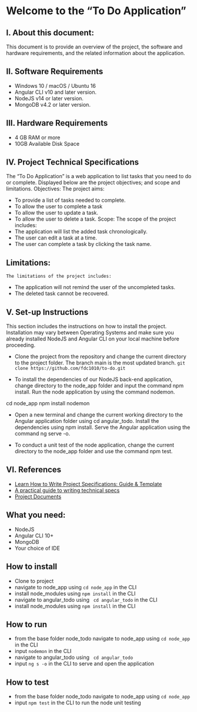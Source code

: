 # Welcome to the “To Do Application”

##   I. About this document:
This document is to provide an overview of the project, the software and hardware requirements, and the related information about the application.

##    II. Software Requirements
- Windows 10 / macOS / Ubuntu 16
- Angular CLI v10 and later version.
- NodeJS v14 or later version.
- MongoDB v4.2 or later version.

##    III. Hardware Requirements
- 4 GB RAM or more
- 10GB Available Disk Space

##    IV. Project Technical Specifications
The “To Do Application” is a web application to list tasks that you need to do or complete. Displayed below are the project objectives; and scope and limitations.
Objectives:
The project aims:
- To provide a list of tasks needed to complete.
- To allow the user to complete a task
- To allow the user to update a task.
- To allow the user to delete a task.
	Scope:
	The scope of the project includes:
- The application will list the added task chronologically.
- The user can edit a task at a time.
- The user can complete a task by clicking the task name.
	
## Limitations:
	The limitations of the project includes:
- The application will not remind the user of the uncompleted tasks.
- The deleted task cannot be recovered.

##    V. Set-up Instructions
This section includes the instructions on how to install the project. Installation may vary between Operating Systems and make sure you already installed NodeJS and Angular CLI on your local machine before proceeding.

- Clone the project from the repository and change the current directory to the project folder. The branch main is the most updated branch.
	       	`git clone https://github.com/fdc1010/to-do.git`

- To install the dependencies of our NodeJS back-end application, change directory to the node_app folder and input the command npm install. Run the node application by using the command nodemon.
		
cd node_app
		npm install
		nodemon

- Open a new terminal and change the current working directory to the Angular application folder using cd angular_todo. Install the dependencies using npm install. Serve the Angular application using the command ng serve  -o.

- To conduct a unit test of the node application, change the current directory to the node_app folder and use the command npm test.


## VI. References

- [Learn How to Write Project Specifications: Guide & Template](https://www.appvizer.com/magazine/operations/project-management/project-specification)
- [A practical guide to writing technical specs](https://stackoverflow.blog/2020/04/06/a-practical-guide-to-writing-technical-specs/)
- [Project Documents](https://www.greycampus.com/opencampus/project-management-professional/project-documents)

## What you need:
- NodeJS
- Angular CLI 10+
- MongoDB
- Your choice of IDE

## How to install
- Clone to project
- navigate to node_app using ```cd node_app``` in the CLI
- install node_modules using ```npm install``` in the CLI
- navigate to angular_todo using ``` cd angular_todo``` in the CLI
- install node_modules using ```npm install``` in the CLI

## How to run
- from the base folder node_todo navigate to node_app using ```cd node_app``` in the CLI
- input ```nodemon``` in the CLI
- navigate to angular_todo using ``` cd angular_todo```
- input ```ng s -o``` in the CLI to serve and open the application

## How to test
- from the base folder node_todo navigate to node_app using ```cd node_app```
- input ```npm test``` in the CLI to run the node unit testing
